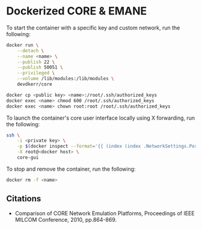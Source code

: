 # Dockerized CORE & EMANE

To start the container with a specific key and custom network, run the following:

```bash
docker run \
    --detach \
    --name <name> \
    --publish 22 \
    --publish 50051 \
    --privileged \
    --volume /lib/modules:/lib/modules \
    devdkerr/core

docker cp <public key> <name>:/root/.ssh/authorized_keys
docker exec <name> chmod 600 /root/.ssh/authorized_keys
docker exec <name> chown root:root /root/.ssh/authorized_keys
```

To launch the container's core user interface locally using X forwarding, run the following:

```bash
ssh \
    -i <private key> \
    -p $(docker inspect --format='{{ (index (index .NetworkSettings.Ports "22/tcp") 0).HostPort }}' <name>) \
    -X root@<docker host> \
    core-gui
```

To stop and remove the container, run the following:

```bash
docker rm -f <name>
```

## Citations

* Comparison of CORE Network Emulation Platforms, Proceedings of IEEE MILCOM Conference, 2010, pp.864-869.
